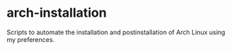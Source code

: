 # arch-installation
Scripts to automate the installation and postinstallation of Arch Linux using my preferences.
